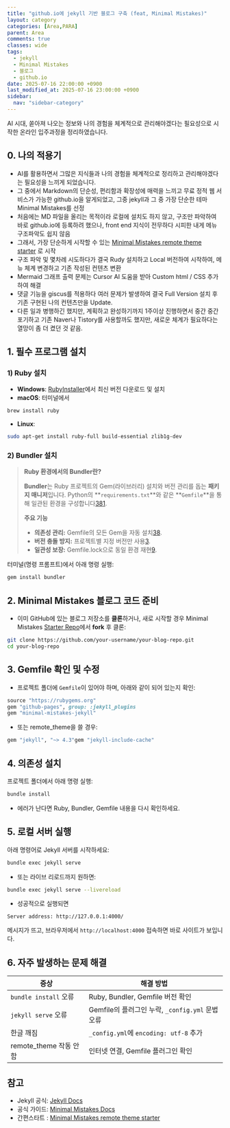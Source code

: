 ```yaml
---
title: "github.io에 jekyll 기반 블로그 구축 (feat, Minimal Mistakes)"
layout: category
categories: [Area,PARA]
parent: Area
comments: true
classes: wide
tags:
  - jekyll
  - Minimal Mistakes
  - 블로그
  - github.io
date: 2025-07-16 22:00:00 +0900
last_modified_at: 2025-07-16 23:00:00 +0900
sidebar:
  nav: "sidebar-category"
---
```


AI 시대, 쏟아져 나오는 정보와 나의 경험을 체계적으로 관리해야겠다는 필요성으로 시작한 온라인 입주과정을 정리하였습니다.

## 0. 나의 적용기

- AI를 활용하면서 그많은 지식들과 나의 경험을 체계적으로 정리하고 관리해야겠다는 필요성을 느끼게 되었습니다.
- 그 중에서 Markdown의 단순성, 편리함과 확장성에 매력을 느끼고 무료 정적 웹 서비스가 가능한 github.io을 알게되었고, 그중 jekyll과 그 중 가장 단순한 테마 Minimal Mistakes를 선정
- 처음에는 MD 파일을 올리는 목적이라 로컬에 설치도 하지 않고, 구조만 파악하여 바로 github.io에 등록하려 했으나, front end 지식이 전무하다 시피한 내게 메뉴 구조파악도 쉽지 않음
- 그래서, 가장 단순하게 시작할 수 있는  [Minimal Mistakes remote theme starter](https://github.com/mmistakes/mm-github-pages-starter/generate) 로 시작
- 구조 파악 및 몇차례 시도하다가 결국 Rudy  설치하고 Local 버전하여 시작하여, 메뉴 체계 변경하고 기존 작성된 컨텐츠 변환
- Mermaid 그래프 출력 문제는 Cursor AI  도움을 받아 Custom html / CSS 추가하여 해결
- 댓글 기능을 giscus를 적용하다 여러 문제가 발생하여 결국 Full Version 설치 후 기존 구현된 나의 컨텐츠만을 Update.
- 다른 일과 병행하긴 했지만, 계획하고 완성하기까지 1주이상 진행하면서 중간 중간 포기하고 기존 Naver나 Tistory를 사용할까도 했지만, 새로운 체계가 필요하다는 열망이 좀 더 켰던 것 같음.

## 1. 필수 프로그램 설치

### 1) Ruby 설치

- **Windows**: [RubyInstaller](https://rubyinstaller.org/)에서 최신 버전 다운로드 및 설치
- **macOS**: 터미널에서

```bash
brew install ruby
```

- **Linux**:

```bash
sudo apt-get install ruby-full build-essential zlib1g-dev
```

### 2) Bundler 설치

> **Ruby 환경에서의 Bundler란?**
> 
> 
> **Bundler**는 Ruby 프로젝트의 Gem(라이브러리) 설치와 버전 관리를 돕는 **패키지 매니저**입니다. Python의 **`requirements.txt`**와 같은 **`Gemfile`**을 통해 일관된 환경을 구성합니다[3](https://blog.kichul.co.kr/posts/2017/03/24/using-bundle-in-ruby/)[8](https://marsboy.tistory.com/21)[1](https://velog.io/@bada308/%ED%8C%A8%ED%82%A4%EC%A7%80-%EB%A7%A4%EB%8B%88%EC%A0%80Package-Manager%EB%9E%80).
> 
> **주요 기능**
> 
> - **의존성 관리:** Gemfile의 모든 Gem을 자동 설치[3](https://blog.kichul.co.kr/posts/2017/03/24/using-bundle-in-ruby/)[8](https://marsboy.tistory.com/21).
> - **버전 충돌 방지:** 프로젝트별 지정 버전만 사용[3](https://blog.kichul.co.kr/posts/2017/03/24/using-bundle-in-ruby/).
> - **일관성 보장:** Gemfile.lock으로 동일 환경 재현[9](https://cloud.google.com/docs/buildpacks/ruby).

터미널(명령 프롬프트)에서 아래 명령 실행:

```bash
gem install bundler
```

## 2. Minimal Mistakes 블로그 코드 준비

- 이미 GitHub에 있는 블로그 저장소를 **클론**하거나,
새로 시작할 경우 Minimal Mistakes [Starter Repo](https://github.com/mmistakes/mm-github-pages-starter)에서 **fork** 후 클론:

```bash
git clone https://github.com/your-username/your-blog-repo.git
cd your-blog-repo
```

## 3. Gemfile 확인 및 수정

- 프로젝트 폴더에 `Gemfile`이 있어야 하며, 아래와 같이 되어 있는지 확인:

```ruby
source "https://rubygems.org"
gem "github-pages", group: :jekyll_plugins
gem "minimal-mistakes-jekyll"
```

- 또는 remote_theme을 쓸 경우:

```ruby
gem "jekyll", "~> 4.3"gem "jekyll-include-cache"
```

## 4. 의존성 설치

프로젝트 폴더에서 아래 명령 실행:

```bash
bundle install
```

- 에러가 난다면 Ruby, Bundler, Gemfile 내용을 다시 확인하세요.

## 5. 로컬 서버 실행

아래 명령어로 Jekyll 서버를 시작하세요:

```bash
bundle exec jekyll serve
```

- 또는 라이브 리로드까지 원하면:

```bash
bundle exec jekyll serve --livereload
```

- 성공적으로 실행되면

```
Server address: http://127.0.0.1:4000/
```

메시지가 뜨고, 브라우저에서 `http://localhost:4000` 접속하면 바로 사이트가 보입니다.

## 6. 자주 발생하는 문제 해결

| 증상 | 해결 방법 |
| --- | --- |
| `bundle install` 오류 | Ruby, Bundler, Gemfile 버전 확인 |
| `jekyll serve` 오류 | Gemfile의 플러그인 누락, `_config.yml` 문법 오류 |
| 한글 깨짐 | `_config.yml`에 `encoding: utf-8` 추가 |
| remote_theme 작동 안함 | 인터넷 연결, Gemfile 플러그인 확인 |

## 

## 참고

- Jekyll 공식: [Jekyll Docs](https://jekyllrb.com/docs/)
- 공식 가이드: [Minimal Mistakes Docs](https://mmistakes.github.io/minimal-mistakes/docs/quick-start-guide/)
- 간편스타트 :  [Minimal Mistakes remote theme starter](https://github.com/mmistakes/mm-github-pages-starter/generate)